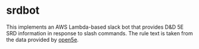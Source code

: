 # srdbot

This implements an AWS Lambda-based slack bot that provides D&D 5E SRD information in response to slash commands.  The rule text is taken from the data provided by [open5e](https://github.com/eepMoody/open5e).

